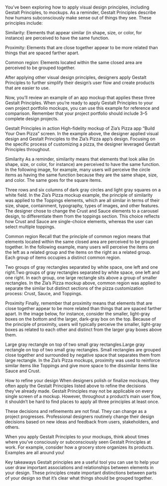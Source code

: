 You’ve been exploring how to apply visual design principles, including Gestalt Principles, to mockups. As a reminder, Gestalt Principles describe how humans subconsciously make sense out of things they see. These principles include:

Similarity: Elements that appear similar (in shape, size, or color, for instance) are perceived to have the same function. 

Proximity: Elements that are close together appear to be more related than things that are spaced farther apart. 

Common region: Elements located within the same closed area are perceived to be grouped together.

After applying other visual design principles, designers apply Gestalt Principles to further simplify their design’s user flow and create products that are easier to use.

Now, you’ll review an example of an app mockup that applies these three Gestalt Principles. When you’re ready to apply Gestalt Principles to your own project portfolio mockups, you can use this example for reference and comparison. Remember that your project portfolio should include 3–5 complete design projects.

Gestalt Principles in action
High-fidelity mockup of Zia’s Pizza app “Build Your Own Pizza” screen.
In the example above, the designer applied visual design and Gestalt Principles to the Zia’s Pizza app’s design. Focusing on the specific process of customizing a pizza, the designer leveraged Gestalt Principles throughout. 

Similarity
As a reminder, similarity means that elements that look alike (in shape, size, or color, for instance) are perceived to have the same function. In the following image, for example, many users will perceive the circle items as having the same function because they are the same shape, size, and color. The same goes for the square items.

Three rows and six columns of dark gray circles and light gray squares on a white field.
In the Zia’s Pizza mockup example, the principle of similarity was applied to the Toppings elements, which are all similar in terms of their size, shape, containment, typography, types of images, and other features. The designer chose to change the Crust and Sauce elements to a carousel design, to differentiate them from the toppings section. This choice reflects how Crust and Sauce are single-choice elements, whereas the user can select multiple toppings. 

Common region
Recall that the principle of common region means that elements located within the same closed area are perceived to be grouped together. In the following example, many users will perceive the items on the left as a related group and the items on the right as a related group. Each group of items occupies a distinct common region.

Two groups of gray rectangles separated by white space, one left and one right.Two groups of gray rectangles separated by white space, one left and one right. In each group, one large rectangle sits above a group of smaller rectangles.
In the Zia’s Pizza mockup above, common region was applied to separate the similar but distinct sections of the pizza customization process: Crust, Sauce, and Toppings. 

Proximity
Finally, remember that proximity means that elements that are close together appear to be more related than things that are spaced farther apart. In the image below, for instance, consider the smaller, light-gray boxes on the bottom and the larger, dark-gray box on the top. Because of the principle of proximity, users will typically perceive the smaller, light-gray boxes as related to each other and distinct from the larger gray boxes above them.

Large gray rectangle on top of two small gray rectangles.Large gray rectangle on top of two small gray rectangles. Small rectangles are grouped close together and surrounded by negative space that separates them from large rectangle.
In the Zia’s Pizza mockups, proximity was used to reinforce similar items like Toppings and give more space to the dissimilar items like Sauce and Crust.

How to refine your design
When designers polish or finalize mockups, they often apply the Gestalt Principles listed above to refine the decisions they’ve already made. Gestalt Principles may not be applicable on every single screen of a mockup. However, throughout a product’s main user flow, it shouldn’t be hard to find places to apply all three principles at least once. 

These decisions and refinements are not final. They can change as a project progresses. Professional designers routinely change their design decisions based on new ideas and feedback from users, stakeholders, and others.

When you apply Gestalt Principles to your mockups, think about times where you’ve consciously or subconsciously seen Gestalt Principles at work. For example, consider how a grocery store organizes its products. Examples are all around you!

Key takeaways
Gestalt principles are a useful tool you can use to help your user draw important associations and relationships between elements in your design. These principles create important distinctions between parts of your design so that it’s clear what things should be grouped together.

